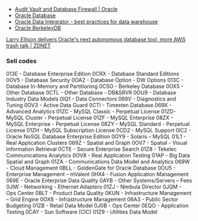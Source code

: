 - [Audit Vault and Database Firewall | Oracle](https://www.oracle.com/security/database-security/audit-vault-database-firewall/)
- [Oracle Database](Oracle%20Database.md)
- [Oracle Data Integrator - best practices for data warehouse](https://www.oracle.com/technetwork/middleware/data-integrator/learnmore/odi-best-practice-data-warehouse-168255.pdf)
- [Oracle BerkeleyDB](Oracle%20BerkeleyDB.md)


[Larry Ellison delivers Oracle's next autonomous database tool, more AWS trash talk | ZDNET](https://www.zdnet.com/article/larry-ellison-delivers-oracles-next-autonomous-database-tool-more-aws-trash-talk/#ftag=RSSbaffb68)

### Sell codes

013E - Database Enterprise Edition
0CRX - Database Standard Editions
0OV5 - Database Security
0OA2 - Database Option - DW Options
013C - Database In-Memory and Partitioning
0CSO - Berkeley Database
0OX5 - Other Database
0CTL - Other Database - DB&SRVR
0OU9 - Database Industry Data Models
0IQ1 - Data Connectors
069V - Diagnostics and Tuning
0OV3 - Active Data Guard
0CTI - Timesten Database
069X - Advanced Analytics
01ZC - MySQL Classic - Perpetual License
01ZD- MySQL Cluster - Perpetual License
01ZF - MySQL Enterprise
08ZX - MySQL Enterprise - Perpetual License
08ZY - MySQL Standard - Perpetual License
01ZH - MySQL Subscription License
0CD2 - MySQL Support
0IC2 - Oracle NoSQL Database Enterprise Edition
0OY9 - Solaris – MySQL
01L1 - Real Application Clusters
069Z - Spatial and Graph
0OV7 - Spatial - Visual Information Retrieval 
0CTE - Secure Enterprise Search
01Z8 - Tekelec Communications Analytics
0OV8 - Real Application Testing
01AP - Big Data Spatial and Graph
01ZA - Communications Data Model and Analytics
069W - Cloud Management
0BLL - GoldenGate for Oracle Database
0OU5 - Enterprise Management – mValent
0HX4 - Fusion Application Management
069E - Oracle Enterprise Data Quality
0AYB - Other Systems/Servers – Fees
0JIW - Networking - Ethernet Adapters
01ZJ - Nimbula Director
0JQM - Ops Center
0BLT - Product Data Quality
0KUN - Infrastructure Management – Grid Engine
0OX8 - Infrastructure Management
06A3 - Public Sector Budgeting
01ZB - Retail Data Model
0J0B - Ops Center
0EQO - Application Testing
0CAY - Sun Software (CIC)
01Z9 - Utilities Data Model